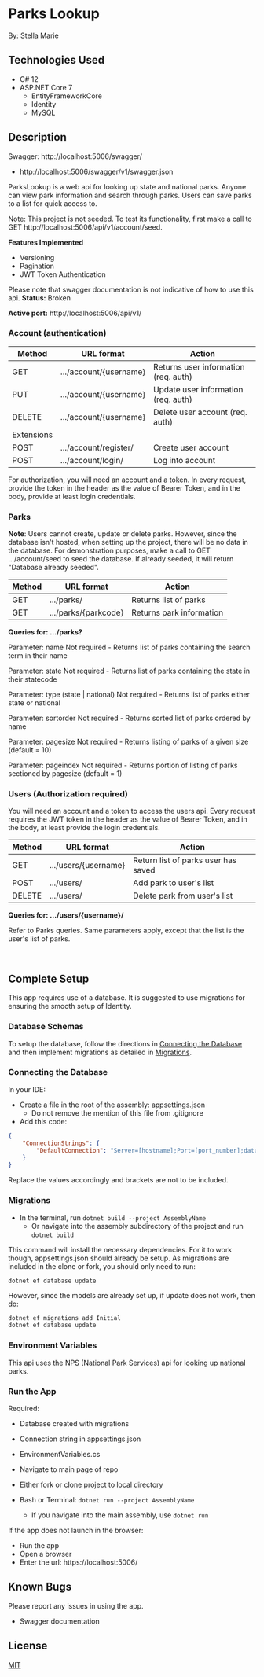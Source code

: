 # Parks Lookup

By: Stella Marie

## Technologies Used
- C# 12
- ASP.NET Core 7
  - EntityFrameworkCore
  - Identity
  - MySQL

## Description

Swagger: http://localhost:5006/swagger/
+ http://localhost:5006/swagger/v1/swagger.json

ParksLookup is a web api for looking up state and national parks. Anyone can view park information and search through parks. Users can save parks to a list for quick access to.

Note: This project is not seeded. To test its functionality, first make a call to GET http://localhost:5006/api/v1/account/seed.

**Features Implemented**
- Versioning
- Pagination
- JWT Token Authentication

Please note that swagger documentation is not indicative of how to use this api. **Status:** Broken

**Active port:** http://localhost:5006/api/v1/

### Account (authentication)
| Method    | URL format                | Action                                |
| --------- | ------------------------- | ------------------------------------- |
| GET       | .../account/{username}    | Returns user information (req. auth)  |
| PUT       | .../account/{username}    | Update user information (req. auth)   |
| DELETE    | .../account/{username}    | Delete user account (req. auth)       |
| Extensions                                                                    |
| POST      | .../account/register/     | Create user account                   |
| POST      | .../account/login/        | Log into account                      |

For authorization, you will need an account and a token. In every request, provide the token in the header as the value of Bearer Token, and in the body, provide at least login credentials.

### Parks

**Note**: Users cannot create, update or delete parks. However, since the database isn't hosted, when setting up the project, there will be no data in the database. For demonstration purposes, make a call to GET .../account/seed to seed the database. If already seeded, it will return "Database already seeded".

| Method    | URL format                | Action                                |
| --------- | ------------------------- | ------------------------------------- |
| GET       | .../parks/                | Returns list of parks                 |
| GET       | .../parks/{parkcode}      | Returns park information              |


**Queries for: .../parks?**

Parameter: name
Not required - Returns list of parks containing the search term in their name

Parameter: state
Not required - Returns list of parks containing the state in their statecode

Parameter: type (state | national)
Not required - Returns list of parks either state or national

Parameter: sortorder
Not required - Returns sorted list of parks ordered by name

Parameter: pagesize
Not required - Returns listing of parks of a given size (default = 10)

Parameter: pageindex
Not required - Returns portion of listing of parks sectioned by pagesize (default = 1)

### Users (Authorization required)

You will need an account and a token to access the users api. Every request requires the JWT token in the header as the value of Bearer Token, and in the body, at least provide the login credentials.

| Method    | URL format                | Action                                |
| --------- | ------------------------- | ------------------------------------- |
| GET       | .../users/{username}      | Return list of parks user has saved   |
| POST      | .../users/                | Add park to user's list               |
| DELETE    | .../users/                | Delete park from user's list          |

**Queries for: .../users/{username}/**

Refer to Parks queries. Same parameters apply, except that the list is the user's list of parks.

<br>

## Complete Setup

This app requires use of a database. It is suggested to use migrations for ensuring the smooth setup of Identity.

### Database Schemas

To setup the database, follow the directions in [Connecting the Database](#connecting-the-database) and then implement migrations as detailed in [Migrations](#migrations).

### Connecting the Database

In your IDE:
- Create a file in the root of the assembly: appsettings.json
  - Do not remove the mention of this file from .gitignore
- Add this code:

```json
{
    "ConnectionStrings": {
        "DefaultConnection": "Server=[hostname];Port=[port_number];database=[database_name];uid=[username];pwd=[password]"
    }
}
```

Replace the values accordingly and brackets are not to be included.

### Migrations

- In the terminal, run ```dotnet build --project AssemblyName```
  - Or navigate into the assembly subdirectory of the project and run ```dotnet build```

This command will install the necessary dependencies. For it to work though, appsettings.json should already be setup. As migrations are included in the clone or fork, you should only need to run:

```dotnet ef database update```

However, since the models are already set up, if update does not work, then do:

```bash
dotnet ef migrations add Initial
dotnet ef database update
```

### Environment Variables

This api uses the NPS (National Park Services) api for looking up national parks.

### Run the App

Required:
- Database created with migrations
- Connection string in appsettings.json
- EnvironmentVariables.cs

- Navigate to main page of repo
- Either fork or clone project to local directory
- Bash or Terminal: ```dotnet run --project AssemblyName```
  - If you navigate into the main assembly, use ```dotnet run```

If the app does not launch in the browser:
- Run the app
- Open a browser
- Enter the url: https://localhost:5006/

## Known Bugs

Please report any issues in using the app.

- Swagger documentation

## License

[MIT](https://choosealicense.com/licenses/mit/)